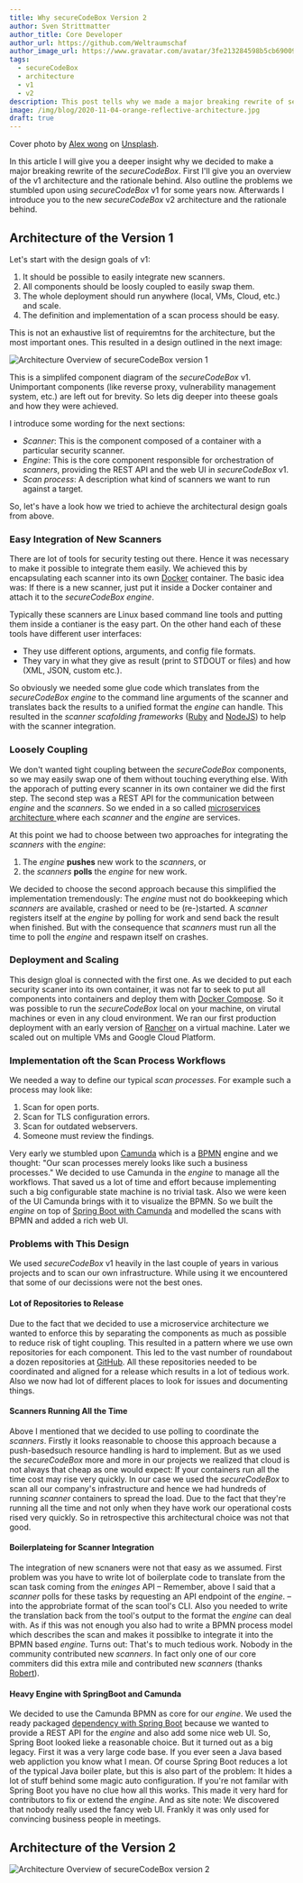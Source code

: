 ```yaml
---
title: Why secureCodeBox Version 2
author: Sven Strittmatter
author_title: Core Developer
author_url: https://github.com/Weltraumschaf
author_image_url: https://www.gravatar.com/avatar/3fe213284598b5cb69009665902c77a1
tags:
  - secureCodeBox
  - architecture
  - v1
  - v2
description: This post tells why we made a major breaking rewrite of secureCodeBox.
image: /img/blog/2020-11-04-orange-reflective-architecture.jpg
draft: true
---
```


Cover photo by [Alex wong](https://unsplash.com/@killerfvith) on [Unsplash](https://unsplash.com/s/photos/architecture).

In this article I will give you a deeper insight why we decided to make a major breaking rewrite of the *secureCodeBox*. First I'll give you an overview of the v1 architecture and the rationale behind. Also outline the problems we stumbled upon using *secureCodeBox* v1 for some years now. Afterwards I introduce you to the new *secureCodeBox* v2 architecture and the rationale behind.

<!--truncate-->

## Architecture of the Version 1

Let's start with the design goals of v1:

1. It should be possible to easily integrate new scanners.
2. All components should be loosly coupled to easily swap them.
3. The whole deployment should run anywhere (local, VMs, Cloud, etc.) and scale.
4. The definition and implementation of a scan process should be easy.

This is not an exhaustive list of requiremtns for the architecture, but the most important ones. This resulted in a design outlined in the next image:

![Architecture Overview of secureCodeBox version 1](/img/blog/2020-11-04-architecture-v1.png)

This is a simplifed component diagram of the *secureCodeBox* v1. Unimportant components (like reverse proxy, vulnerability management system, etc.) are left out for brevity. So lets dig deeper into theese goals and how they were achieved.

I introduce some wording for the next sections:

- *Scanner*: This is the component composed of a container with a particular security scanner.
- *Engine*: This is the core component responsible for orchestration of *scanners*, providing the REST API and the web UI in *secureCodeBox* v1.
- *Scan process*: A description what kind of scanners we want to run against a target.

So, let's have a look how we tried to achieve the architectural design goals from above.

### Easy Integration of New Scanners

There are lot of tools for security testing out there. Hence it was necessary to make it possible to integrate them easily. We achieved this by encapsulating each scanner into its own [Docker](https://www.docker.com) container. The basic idea was: If there is a new scanner, just put it inside a Docker container and attach it to the *secureCodeBox* *engine*.

Typically these scanners are Linux based command line tools and putting them inside a contianer is the easy part. On the other hand each of these tools have different user interfaces: 

- They use different options, arguments, and config file formats. 
- They vary in what they give as result (print to STDOUT or files) and how (XML, JSON, custom etc.). 

So obviously we needed some glue code which translates from the *secureCodeBox engine* to the command line arguments of the scanner and translates back the results to a unified format the *engine* can handle. This resulted in the *scanner scafolding frameworks* ([Ruby](https://github.com/secureCodeBox/ruby-scanner-scaffolding) and [NodeJS](https://github.com/secureCodeBox/nodejs-scanner-scaffolding)) to help with the scanner integration.

### Loosely Coupling

We don't wanted tight coupling between the *secureCodeBox* components, so we may easily swap one of them without touching everything else. With the apporach of putting every scanner in its own container we did the first step. The second step was a REST API for the communication between *engine* and the *scanners*. So we ended in a so called [microservices architecture ](https://en.wikipedia.org/wiki/Microservices)   where each *scanner* and the *engine* are services.

At this point we had to choose between two approaches for integrating the *scanners* with the *engine*:

1. The *engine* **pushes** new work to the *scanners*, or
2. the *scanners* **polls** the *engine* for new work.

We decided to choose the second approach because this simplified the implementation tremendously: The *engine* must not do bookkeeping which *scanners* are available, crashed or need to be (re-)started. A *scanner* registers itself at the *engine* by polling for work and send back the result when finished. But with the consequence that *scanners* must run all the time to poll the *engine* and respawn itself on crashes.

### Deployment and Scaling

This design gloal is connected with the first one. As we decided to put each security scaner into its own container, it was not far to seek to put all components into containers and deploy them with [Docker Compose](https://docs.docker.com/compose/). So it was possible to run the *secureCodeBox* local on your machine, on virutal machines or even in any cloud environment. We ran our first production deployment with an early version of [Rancher](https://rancher.com/) on a virtual machine. Later we scaled out on multiple VMs and Google Cloud Platform.

### Implementation oft the Scan Process Workflows

We needed a way to define our typical *scan processes*. For example such a process may look like:

1. Scan for open ports.
2. Scan for TLS configuration errors.
3. Scan for outdated webservers.
4. Someone must review the findings.

Very early we stumbled upon [Camunda](https://www.camunda.com) which is a [BPMN](https://en.wikipedia.org/wiki/Business_Process_Model_and_Notation) engine and we thought: "Our scan processes merely looks like such a business processes." We decided to use Camunda in the *engine* to manage all the workflows. That saved us a lot of time and effort because implementing such a big configurable state machine is no trivial task. Also we were keen of the UI Camunda brings with it to visualize the BPMN. So we built the *engine* on top of [Spring Boot with Camunda](https://docs.camunda.org/get-started/spring-boot/) and modelled the scans with BPMN and added a rich web UI.

### Problems with This Design

We used *secureCodeBox* v1 heavily in the last couple of years in various projects and to scan our own infrastructure. While using it we encountered that some of our decissions were not the best ones.

#### Lot of Repositories to Release

Due to the fact that we decided to use a microservice architecture we wanted to enforce this by separating the components as much as possible to reduce risk of tight coupling. This resulted in a pattern where we use own repositories for each component. This led to the vast number of roundabout a dozen repositories at [GitHub](https://github.com/secureCodeBox). All these repositories needed to be coordinated and aligned for a release which results in a lot of tedious work. Also we now had lot of different places to look for issues and documenting things.

#### Scanners Running All the Time

Above I mentioned that we decided to use polling to coordinate the *scanners*. Firstly it looks reasonable to choose this approach because a push-basedsuch resource handling is hard to implement. But as we used the *secureCodeBox* more and more in our projects we realized that cloud is not always that cheap as one would expect: If your containers run all the time cost may rise very quickly. In our case we used the *secureCodeBox* to scan all our company's infrastructure and hence we had hundreds of running *scanner* containers to spread the load. Due to the fact that they're running all the time and not only when they have work our operational costs rised very quickly. So in retrospective this architectural choice was not that good.

#### Boilerplateing for Scanner Integration

The integration of new scnaners were not that easy as we assumed. First problem was you have to write lot of boilerplate code to translate from the scan task coming from the *eninges* API – Remember, above I said that a *scanner* polls for these tasks by requesting an API endpoint of the *engine*. – into the approbriate format of the scan tool's CLI. Also you needed to write the translation back from the tool's output to the format the *engine* can deal with. As if this was not enough you also had to write a BPMN process model which describes the scan and makes it possiblke to integrate it into the BPMN based *engine*. Turns out: That's to much tedious work. Nobody in the community contributed new *scanners*. In fact only one of our core commiters did this extra mile and contributed new *scanners* (thanks [Robert](https://github.com/rseedorff)).

#### Heavy Engine with SpringBoot and Camunda

We decided to use the Camunda BPMN as core for our *engine*. We used the ready packaged [dependency with Spring Boot](https://docs.camunda.org/get-started/spring-boot/) because we wanted to provide a REST API for the *engine* and also add some nice web UI. So, Spring Boot looked lieke a reasonable choice. But it turned out as a big legacy. First it was a very large code base. If you ever seen a Java based web appliction you know what I mean. Of course Spring Boot reduces a lot of the typical Java boiler plate, but this is also part of the problem: It hides a lot of stuff behind some magic auto configuration. If you're not familar with Spring Boot you have no clue how all this works. This made it very hard for contributors to fix or extend the *engine*. And as site note: We discovered that nobody really used the fancy web UI. Frankly it was only used for convincing business people in meetings.

## Architecture of the Version 2

![Architecture Overview of secureCodeBox version 2](/img/blog/2020-11-04-architecture-v2.png)
